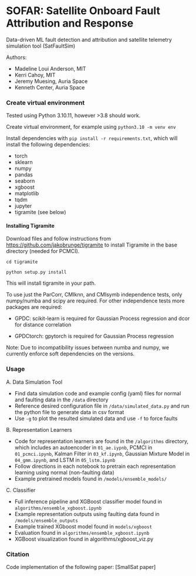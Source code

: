 # SOFAR: Satellite Onboard Fault Attribution and Response

Data-driven ML fault detection and attribution and satellite telemetry simulation tool (SatFaultSim)

Authors:
* Madeline Loui Anderson, MIT
* Kerri Cahoy, MIT
* Jeremy Muesing, Auria Space
* Kenneth Center, Auria Space

### Create virtual environment

Tested using Python 3.10.11, however >3.8 should work. 

Create virtual environment, for example using `python3.10 -m venv env`

Install dependencies with `pip install -r requirements.txt`, which will install the following dependencies:
* torch
* sklearn
* numpy
* pandas
* seaborn
* xgboost
* matplotlib
* tqdm
* jupyter
* tigramite (see below)

#### Installing Tigramite

Download files and follow instructions from https://github.com/jakobrunge/tigramite to install Tigramite in the base directory (needed for PCMCI).

`cd tigramite`

`python setup.py install`

This will install tigramite in your path.

To use just the ParCorr, CMIknn, and CMIsymb independence tests, only numpy/numba and scipy are required. For other independence tests more packages are required:

- GPDC: scikit-learn is required for Gaussian Process regression and dcor for distance correlation

- GPDCtorch: gpytorch is required for Gaussian Process regression

Note: Due to incompatibility issues between numba and numpy, we currently enforce soft dependencies on the versions.

### Usage

A. Data Simulation Tool
* Find data simulation code and example config (yaml) files for normal and faulting data in the `/data` directory
* Reference desired configuration file in `/data/simulated_data.py` and run the python file to generate data in csv format
* Use `-g` to plot the resulted simulated data and use `-f` to force faults

B. Representation Learners
* Code for representation learners are found in the `/algorithms` directory, which includes an autoencoder in `01_ae.iypnb`, PCMCI in `01_pcmci.ipynb`, Kalman Filter in `03_kf.ipynb`, Gaussian Mixture Model in `04_gmm.ipynb`, and LSTM in `05_lstm.ipynb`
* Follow directions in each notebook to pretrain each representation learning using normal (non-faulting data)
* Example pretrained models found in `/models/ensemble_models/`

C. Classifier
* Full inference pipeline and XGBoost classifier model found in `algorithms/ensemble_xgboost.ipynb`
* Example representation outputs using faulting data found in `/models/ensemble_outputs`
* Example trained XGboost model found in `models/xgboost`
* Evaluation found in `algorithms/ensemble_xgboost.ipynb`
* XGBoost visualization found in algorithms/xgboost_viz.py

### Citation

Code implementation of the following paper:
[SmallSat paper]
